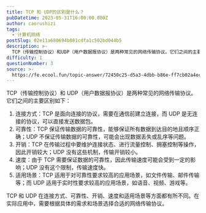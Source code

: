 ```yaml
---
title: TCP 和 UDP的区别是什么？
pubDatetime: 2023-05-31T16:00:00.000Z
author: caorushizi
tags:
  - 计算机网络
postSlug: 02e11a680694b081cdfa1c502bd044b5
description: >-
  TCP（传输控制协议）和UDP（用户数据报协议）是两种常见的网络传输协议。它们之间的主要区别如下：1.连接方式：TCP是面向连接的协议，需要在通信前建立连接，而UDP是无连接的协议，可以直接发送数据包
difficulty: 1
questionNumber: 3
source: >-
  https://fe.ecool.fun/topic-answer/72450c25-d5a3-4dbb-b86e-ff7cb02a4ec2?orderBy=updateTime&order=desc&tagId=16
---
```


TCP（传输控制协议）和 UDP（用户数据报协议）是两种常见的网络传输协议。它们之间的主要区别如下：

1.  连接方式：TCP 是面向连接的协议，需要在通信前建立连接，而 UDP 是无连接的协议，可以直接发送数据包。
2.  可靠性：TCP 保证传输数据的可靠性，能够保证所有数据到达目的地且顺序正确；UDP 不保证传输数据的可靠性，可能会出现数据丢失或乱序等问题。
3.  开销：TCP 在传输过程中要维护连接状态、进行流量控制、拥塞控制等操作，因此开销较大；UDP 没有这些机制，传输开销较小。
4.  速度：由于 TCP 需要保证数据的可靠性，因此传输速度可能会受到一定的影响；UDP 没有这个限制，传输速度快。
5.  适用场景：TCP 适用于对可靠性要求较高的应用场景，如文件传输、邮件传输等；而 UDP 适用于实时性要求较高的应用场景，如语音、视频、游戏等。

TCP 和 UDP 在连接方式、可靠性、开销、速度和适用场景等方面都有所不同。在实际应用中，需要根据具体的需求和场景选择合适的网络传输协议。
